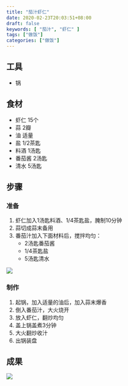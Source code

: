 ```yaml
---
title: "茄汁虾仁"
date: 2020-02-23T20:03:51+08:00
draft: false
keywords: [ "茄汁", "虾仁" ]
tags: ["做饭"]
categories: ["做饭"]
---
```


## 工具

- 锅

## 食材

- 虾仁 15个
- 蒜 2瓣
- 油 适量
- 盐 1/2茶匙
- 料酒 1汤匙
- 番茄酱 2汤匙
- 清水 5汤匙
## 步骤

### 准备

1. 虾仁加入1汤匙料酒、1/4茶匙盐，腌制10分钟
2. 蒜切成蒜末备用
3. 番茄汁加入下面材料后，搅拌均匀：
   - 2汤匙番茄酱
   - 1/4茶匙盐
   - 5汤匙清水

![](https://cdn.jsdelivr.net/gh/uyaki/pic-cloud/img/20200223215520.png)

### 制作

1. 起锅，加入适量的油后，加入蒜末爆香
2. 倒入番茄汁，大火烧开
3. 放入虾仁，翻炒均匀
4. 盖上锅盖煮3分钟
5. 大火翻炒收汁
6. 出锅装盘

## 成果

![](https://cdn.jsdelivr.net/gh/uyaki/pic-cloud/img/20200223215628.png)
